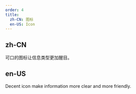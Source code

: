 ```yaml
---
order: 4
title:
  zh-CN: 图标
  en-US: Icon
---
```


## zh-CN

可口的图标让信息类型更加醒目。

## en-US

Decent icon make information more clear and more friendly.